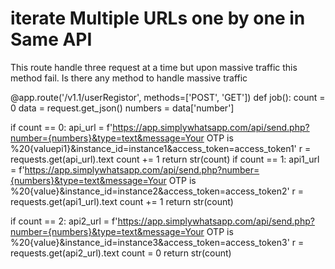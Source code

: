 
# iterate Multiple URLs one by one in Same API

This route handle three request at a time but upon massive traffic this method fail. Is there any method to handle massive traffic


@app.route('/v1.1/userRegistor', methods=['POST', 'GET'])
def job():
   count = 0
   data = request.get_json()
   numbers = data['number']

   if count == 0:
       api_url = f'https://app.simplywhatsapp.com/api/send.php?number={numbers}&type=text&message=Your OTP is %20{valuepi1}&instance_id=instance1&access_token=access_token1'
       r = requests.get(api_url).text
       count += 1
       return str(count)
   if count == 1:
       api1_url = f'https://app.simplywhatsapp.com/api/send.php?number={numbers}&type=text&message=Your OTP is %20{value}&instance_id=instance2&access_token=access_token2'
       r = requests.get(api1_url).text
       count += 1
       return str(count)

   if count == 2:
       api2_url = f'https://app.simplywhatsapp.com/api/send.php?number={numbers}&type=text&message=Your OTP is %20{value}&instance_id=instance3&access_token=access_token3'
       r = requests.get(api2_url).text
       count = 0
       return str(count)
   


        